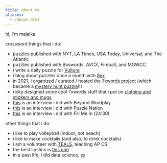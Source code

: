 ```yaml
---
title: about me
aliases:
  - /about.html
---
```


hi, i'm malaika.

crossword things that i do:
- puzzles published with NYT, LA Times, USA Today, Universal, and The Atlantic
- puzzles published with Boswords, AVCX, Fireball, and MGWCC
- i write a daily puzzle for [Vulture](https://www.vulture.com/author/malaika-handa/)
- i blog about puzzles once a month with [Rex](https://rexwordpuzzle.blogspot.com/)
- in 2021, i organized / curated / hosted the [7xwords project](https://www.7xwords.com/) (which became a [mystery hunt puzzle](https://www.bookspace.world/puzzle/49ers/)!!)
- ricky designed some cool 7xwords stuff that i put on [clothing and stickers and mugs](https://7xwords.creator-spring.com/) 
- [this](https://beyondwordplay.com/small-puzzles-big-ambitions-a-conversation-with-malaika-handa-eb57381da331?gi=c9f9de8fbbf9) is an interview i did with Beyond Wordplay
- [this](https://blog.puzzlenation.com/2021/06/03/5-questions-for-crossword-constructor-malaika-handa/) is an interview i did with Puzzle Nation
- [this](https://open.spotify.com/episode/0C54Z33oxeGP3Wbu5PJ7CN?si=SL-Kwdm9TsKf7hg-BX-B3g&dl_branch=1&nd=1) is an interview i did with Fill Me In (24:30)
  
other things that i do:
- i like to play volleyball (indoor, not beach)
- i like to make cocktails (and also, to drink cocktails)
- i am a volunteer with [TEALS](https://www.microsoft.com/en-us/teals), teaching AP CS
- the best lipstick is [this one](https://www.maybelline.com/lip-makeup/lipstick/superstay-matte-ink-liquid-lipstick)
- in a past life, i did data science, [ex](https://pudding.cool/2019/04/vogue/)